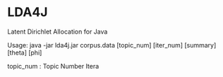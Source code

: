 LDA4J
=====

Latent Dirichlet Allocation for Java

Usage:
java -jar lda4j.jar corpus.data [topic_num] [iter_num] [summary] [theta] [phi]

topic_num : Topic Number
Itera
